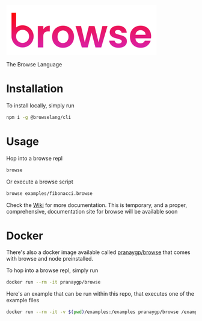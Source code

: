 <img src="./images/full.png" width=400 />

The Browse Language

# Installation

To install locally, simply run

```bash
npm i -g @browselang/cli
```

# Usage

Hop into a browse repl

```bash
browse
```

Or execute a browse script

```bash
browse examples/fibonacci.browse
```

Check the [Wiki](https://github.com/windsorio/browse/wiki) for more documentation. This is temporary, and a proper, comprehensive, documentation site for browse will be available soon

# Docker

There's also a docker image available called [pranaygp/browse](https://hub.docker.com/r/pranaygp/browse) that comes with browse and node preinstalled.

To hop into a browse repl, simply run

```bash
docker run --rm -it pranaygp/browse
```

Here's an example that can be run within this repo, that executes one of the example files

```bash
docker run --rm -it -v $(pwd)/examples:/examples pranaygp/browse /examples/fibonacci.browse
```
